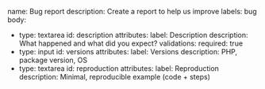 name: Bug report
description: Create a report to help us improve
labels: bug
body:
  - type: textarea
    id: description
    attributes:
      label: Description
      description: What happened and what did you expect?
    validations:
      required: true
  - type: input
    id: versions
    attributes:
      label: Versions
      description: PHP, package version, OS
  - type: textarea
    id: reproduction
    attributes:
      label: Reproduction
      description: Minimal, reproducible example (code + steps)

